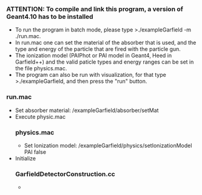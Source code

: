 ### ATTENTION: To compile and link this program, a version of Geant4.10 has to be installed

- To run the program in batch mode, please type >./exampleGarfield -m ./run.mac.
- In run.mac one can set the material of the absorber that is used, and the type and energy of the particle that are fired with the particle gun.
- The ionization model (PAIPhot or PAI model in Geant4, Heed in Garfield++) and the valid paticle types and energy ranges  can be set in the file physics.mac.
- The program can also be run with visualization, for that type >./exampleGarfield, and then press the "run" button.

### run.mac
- Set absorber material: /exampleGarfield/absorber/setMat
- Execute physic.mac
  ### physics.mac
  - Set Ionization model: /exampleGarfield/physics/setIonizationModel PAI false
- Initialize
  ### GarfieldDetectorConstruction.cc
  - 
